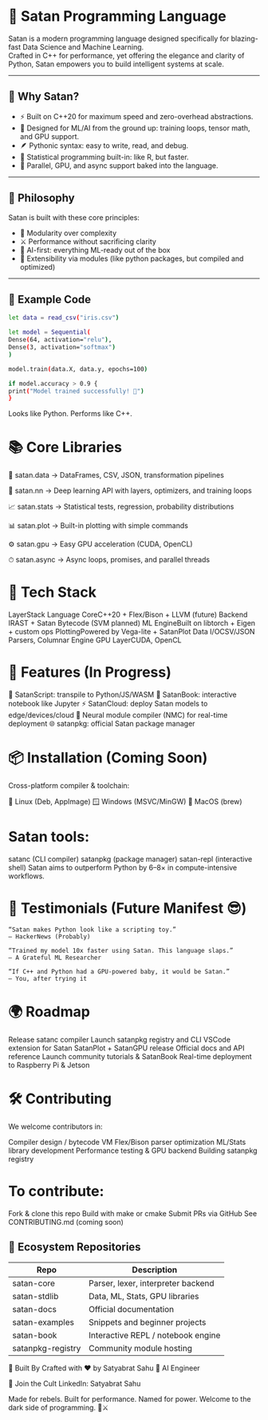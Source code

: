 # 🔱 Satan Programming Language

Satan is a modern programming language designed specifically for blazing-fast Data Science and Machine Learning.  
Crafted in C++ for performance, yet offering the elegance and clarity of Python, Satan empowers you to build intelligent systems at scale.

---

## 🚀 Why Satan?

- ⚡️ Built on C++20 for maximum speed and zero-overhead abstractions.
- 🧠 Designed for ML/AI from the ground up: training loops, tensor math, and GPU support.
- 🪶 Pythonic syntax: easy to write, read, and debug.
- 🔬 Statistical programming built-in: like R, but faster.
- 🧵 Parallel, GPU, and async support baked into the language.

---

## 🧠 Philosophy

Satan is built with these core principles:

- 🧩 Modularity over complexity
- ⚔️ Performance without sacrificing clarity
- 🎯 AI-first: everything ML-ready out of the box
- 🧬 Extensibility via modules (like python packages, but compiled and optimized)

---

## 🧪 Example Code

```bash
let data = read_csv("iris.csv")

let model = Sequential(
Dense(64, activation="relu"),
Dense(3, activation="softmax")
)

model.train(data.X, data.y, epochs=100)

if model.accuracy > 0.9 {
print("Model trained successfully! 🚀")
}
```

Looks like Python. Performs like C++.

# 📚 Core Libraries
📁 satan.data → DataFrames, CSV, JSON, transformation pipelines

🧠 satan.nn → Deep learning API with layers, optimizers, and training loops

📈 satan.stats → Statistical tests, regression, probability distributions

📊 satan.plot → Built-in plotting with simple commands

⚙️ satan.gpu → Easy GPU acceleration (CUDA, OpenCL)

⏱ satan.async → Async loops, promises, and parallel threads

# 🧱 Tech Stack
LayerStack
Language CoreC++20 + Flex/Bison + LLVM (future)
Backend IRAST + Satan Bytecode (SVM planned)
ML EngineBuilt on libtorch + Eigen + custom ops
PlottingPowered by Vega-lite + SatanPlot
Data I/OCSV/JSON Parsers, Columnar Engine
GPU LayerCUDA, OpenCL

# 🔮 Features (In Progress)
📝 SatanScript: transpile to Python/JS/WASM
🧪 SatanBook: interactive notebook like Jupyter
⚡ SatanCloud: deploy Satan models to edge/devices/cloud
🧠 Neural module compiler (NMC) for real-time deployment
🌐 satanpkg: official Satan package manager

# 📦 Installation (Coming Soon)
Cross-platform compiler & toolchain:

🐧 Linux (Deb, AppImage)
🪟 Windows (MSVC/MinGW)
🍎 MacOS (brew)

# Satan tools:

satanc (CLI compiler)
satanpkg (package manager)
satan-repl (interactive shell)
Satan aims to outperform Python by 6–8× in compute-intensive workflows.

# 📣 Testimonials (Future Manifest 😎)
```
“Satan makes Python look like a scripting toy.”
— HackerNews (Probably)

“Trained my model 10x faster using Satan. This language slaps.”
— A Grateful ML Researcher

“If C++ and Python had a GPU-powered baby, it would be Satan.”
— You, after trying it
```

# 🌍 Roadmap
 Release satanc compiler
 Launch satanpkg registry and CLI
 VSCode extension for Satan
 SatanPlot + SatanGPU release
 Official docs and API reference
 Launch community tutorials & SatanBook
 Real-time deployment to Raspberry Pi & Jetson

# 🛠️ Contributing
We welcome contributors in:

Compiler design / bytecode VM
Flex/Bison parser optimization
ML/Stats library development
Performance testing & GPU backend
Building satanpkg registry

# To contribute:

Fork & clone this repo
Build with make or cmake
Submit PRs via GitHub
See CONTRIBUTING.md (coming soon)

## 🔗 Ecosystem Repositories

| Repo               | Description                           |
|--------------------|---------------------------------------|
| satan-core         | Parser, lexer, interpreter backend    |
| satan-stdlib       | Data, ML, Stats, GPU libraries        |
| satan-docs         | Official documentation                |
| satan-examples     | Snippets and beginner projects        |
| satan-book         | Interactive REPL / notebook engine    |
| satanpkg-registry  | Community module hosting              |


🧠 Built By
Crafted with ❤️ by
Satyabrat Sahu
🚀 AI Engineer

💬 Join the Cult
LinkedIn: Satyabrat Sahu


Made for rebels.
Built for performance.
Named for power.
Welcome to the dark side of programming. 🧠⚔️
